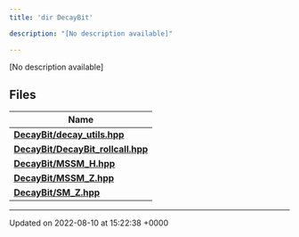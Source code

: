 ```yaml
---
title: 'dir DecayBit'

description: "[No description available]"

---
```







[No description available]

## Files

| Name           |
| -------------- |
| **[DecayBit/decay_utils.hpp](/documentation/code/gambit_2.2/files/decay__utils_8hpp/#file-decay-utils.hpp)**  |
| **[DecayBit/DecayBit_rollcall.hpp](/documentation/code/gambit_2.2/files/decaybit__rollcall_8hpp/#file-decaybit-rollcall.hpp)**  |
| **[DecayBit/MSSM_H.hpp](/documentation/code/gambit_2.2/files/mssm__h_8hpp/#file-mssm-h.hpp)**  |
| **[DecayBit/MSSM_Z.hpp](/documentation/code/gambit_2.2/files/mssm__z_8hpp/#file-mssm-z.hpp)**  |
| **[DecayBit/SM_Z.hpp](/documentation/code/gambit_2.2/files/sm__z_8hpp/#file-sm-z.hpp)**  |






-------------------------------

Updated on 2022-08-10 at 15:22:38 +0000

